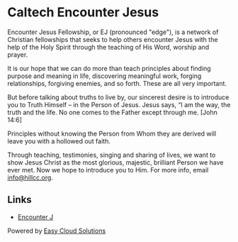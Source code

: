 # Caltech Encounter Jesus

Encounter Jesus Fellowship, or EJ (pronounced "edge"), is a network of Christian fellowships that seeks to help others encounter Jesus with the help of the Holy Spirit through the teaching of His Word, worship and prayer.

It is our hope that we can do more than teach principles about finding purpose and meaning in life, discovering meaningful work, forging relationships, forgiving enemies, and so forth. These are all very important.

But before talking about truths to live by, our sincerest desire is to introduce you to Truth Himself &ndash; in the Person of Jesus. Jesus says, &ldquo;I am the way, the truth and the life. No one comes to the Father except through me. [John 14:6]

Principles without knowing the Person from Whom they are derived will leave you with a hollowed out faith.

Through teaching, testimonies, singing and sharing of lives, we want to show Jesus Christ as the most glorious, majestic, brilliant Person we have ever met. Now we hope to introduce you to Him. For more info, email info@hillcc.org.

## Links

- [Encounter J](https://encounterj.org)

Powered by [Easy Cloud Solutions](https://easycloudsolutions.com)
